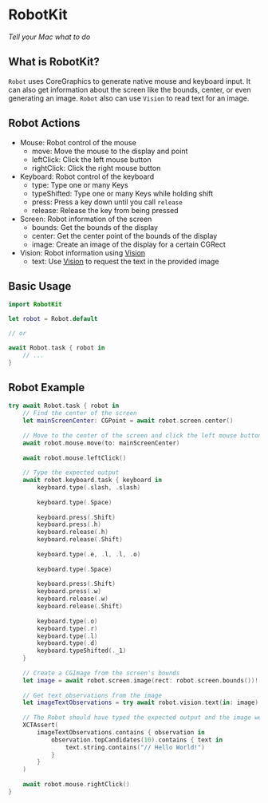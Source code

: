 # RobotKit

*Tell your Mac what to do*

## What is RobotKit?

`Robot` uses CoreGraphics to generate native mouse and keyboard input. It can also get information about the screen like the bounds, center, or even generating an image. `Robot` also can use `Vision` to read text for an image.

## Robot Actions

- Mouse: Robot control of the mouse
    - move: Move the mouse to the display and point
    - leftClick: Click the left mouse button
    - rightClick: Click the right mouse button
- Keyboard: Robot control of the keyboard
    - type: Type one or many Keys
    - typeShifted: Type one or many Keys while holding shift
    - press: Press a key down until you call `release`
    - release: Release the key from being pressed
- Screen: Robot information of the screen
    - bounds: Get the bounds of the display
    - center: Get the center point of the bounds of the display
    - image: Create an image of the display for a certain CGRect
- Vision: Robot information using [Vision](https://developer.apple.com/documentation/vision)
    - text: Use [Vision](https://developer.apple.com/documentation/vision) to request the text in the provided image

## Basic Usage

```swift
import RobotKit

let robot = Robot.default

// or

await Robot.task { robot in 
    // ...
}
```

## Robot Example

```swift
try await Robot.task { robot in
    // Find the center of the screen
    let mainScreenCenter: CGPoint = await robot.screen.center()
    
    // Move to the center of the screen and click the left mouse button
    await robot.mouse.move(to: mainScreenCenter)
    
    await robot.mouse.leftClick()
    
    // Type the expected output
    await robot.keyboard.task { keyboard in
        keyboard.type(.slash, .slash)
        
        keyboard.type(.Space)
        
        keyboard.press(.Shift)
        keyboard.press(.h)
        keyboard.release(.h)
        keyboard.release(.Shift)
        
        keyboard.type(.e, .l, .l, .o)
        
        keyboard.type(.Space)
        
        keyboard.press(.Shift)
        keyboard.press(.w)
        keyboard.release(.w)
        keyboard.release(.Shift)
        
        keyboard.type(.o)
        keyboard.type(.r)
        keyboard.type(.l)
        keyboard.type(.d)
        keyboard.typeShifted(._1)
    }
    
    // Create a CGImage from the screen's bounds
    let image = await robot.screen.image(rect: robot.screen.bounds())!
    
    // Get text observations from the image
    let imageTextObservations = try await robot.vision.text(in: image)
    
    // The Robot should have typed the expected output and the image we created should contain it.
    XCTAssert(
        imageTextObservations.contains { observation in
            observation.topCandidates(10).contains { text in
                text.string.contains("// Hello World!")
            }
        }
    )
    
    await robot.mouse.rightClick()
}
```
